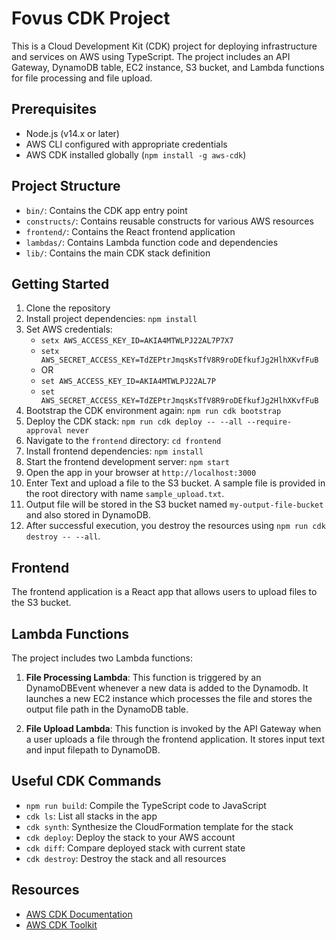 # Fovus CDK Project
This is a Cloud Development Kit (CDK) project for deploying infrastructure and services on AWS using TypeScript. The project includes an API Gateway, DynamoDB table, EC2 instance, S3 bucket, and Lambda functions for file processing and file upload.

## Prerequisites
- Node.js (v14.x or later)
- AWS CLI configured with appropriate credentials
- AWS CDK installed globally (`npm install -g aws-cdk`)

## Project Structure
- `bin/`: Contains the CDK app entry point
- `constructs/`: Contains reusable constructs for various AWS resources
- `frontend/`: Contains the React frontend application
- `lambdas/`: Contains Lambda function code and dependencies
- `lib/`: Contains the main CDK stack definition

## Getting Started
1. Clone the repository
2. Install project dependencies: `npm install`
3. Set AWS credentials:
   - `setx AWS_ACCESS_KEY_ID=AKIA4MTWLPJ22AL7P7X7`
   - `setx AWS_SECRET_ACCESS_KEY=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`
   - OR 
   - `set AWS_ACCESS_KEY_ID=AKIA4MTWLPJ22AL7P`
   - `set AWS_SECRET_ACCESS_KEY=TdZEPtrJmqsKsTfV8R9roDEfkufJg2HlhXKvfFuB`
4. Bootstrap the CDK environment again: `npm run cdk bootstrap`
5. Deploy the CDK stack: `npm run cdk deploy -- --all --require-approval never`
6. Navigate to the `frontend` directory: `cd frontend`
7. Install frontend dependencies: `npm install`
8. Start the frontend development server: `npm start`
9.  Open the app in your browser at `http://localhost:3000`
10. Enter Text and upload a file to the S3 bucket. A sample file is provided in the root directory with name `sample_upload.txt`.
11. Output file will be stored in the S3 bucket named `my-output-file-bucket` and also stored in DynamoDB. 
12. After successful execution, you destroy the resources using `npm run cdk destroy -- --all`.

## Frontend
The frontend application is a React app that allows users to upload files to the S3 bucket.

## Lambda Functions
The project includes two Lambda functions:

1. **File Processing Lambda**: This function is triggered by an DynamoDBEvent whenever a new data is added to the Dynamodb. It launches a new EC2 instance which processes the file and stores the output file path in the DynamoDB table.

2. **File Upload Lambda**: This function is invoked by the API Gateway when a user uploads a file through the frontend application. It stores input text and input filepath to DynamoDB.

## Useful CDK Commands
- `npm run build`: Compile the TypeScript code to JavaScript
- `cdk ls`: List all stacks in the app
- `cdk synth`: Synthesize the CloudFormation template for the stack
- `cdk deploy`: Deploy the stack to your AWS account
- `cdk diff`: Compare deployed stack with current state
- `cdk destroy`: Destroy the stack and all resources

## Resources
- [AWS CDK Documentation](https://docs.aws.amazon.com/cdk/latest/guide/home.html)
- [AWS CDK Toolkit](https://github.com/aws/aws-cdk)